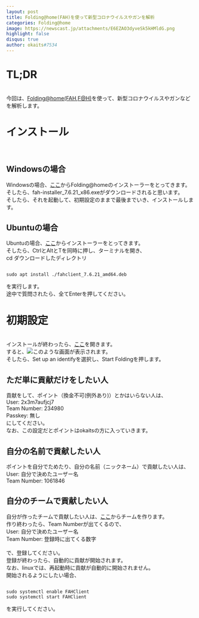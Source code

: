 ```yaml
---
layout: post
title: Folding@home(FAH)を使って新型コロナウイルスやガンを解析
categories: Folding@home
image: https://newscast.jp/attachments/E6EZAO3dyveSk5kHMldG.png
highlight: false
disqus: true
author: okaits#7534
---
```

 <!-- EthereumAds -->
   <div id="EthereumAds-linuxcodevblog"></div>
   <script src="https://ethereumads.com/adviewer.js">
   </script>
   <script>
       EthereumAds.initAdSlot({
           acceptedCurrencies: ["ALL"], // option ALL for all whitelisted tokens, ETH for Ethereum, DAI for DAI Stablecoin
           //validatorEndpoint:"", // optional custom validator
           mediaType: "image_320x50",
           fallback: "default", // default, none, custom url
           slot: "linuxcodevblog",
           address: "0xd404f198c4f580727eb11cd69b581d5f10c7efd9",
           platform: "",
           affiliate: "",
           keywords:"", //comma separatedy
           adult: false,
           version: "1.00"
       });
       /*
        for responsive ads add and adjust this according to your needs:
        responsive: [
            { mediaType: "image_728x90", minWidth: 728 },
            { mediaType: "image_300x600" }
        ],
       */
   </script>
   <!-- /EthereumAds -->  
<h1>TL;DR</h1>
<br>
今回は、<a href="https://foldingathome.org">Folding@home(FAH,F@H)</a>を使って、新型コロナウイルスやガンなどを解析します。<br>
<h1>インストール</h1>
<br>
<h2>Windowsの場合</h2>
Windowsの場合、<a href="https://download.foldingathome.org/releases/public/release/fah-installer/windows-10-32bit/v7.6/fah-installer_7.6.21_x86.exe">ここ</a>からFolding@homeのインストーラーをとってきます。<br>
そしたら、fah-installer_7.6.21_x86.exeがダウンロードされると思います。<br>
そしたら、それを起動して、初期設定のままで最後までいき、インストールします。<br>
<h2>Ubuntuの場合</h2>
Ubuntuの場合、<a href="https://download.foldingathome.org/releases/public/release/fahclient/debian-stable-64bit/v7.6/fahclient_7.6.21_amd64.deb">ここ</a>からインストーラーをとってきます。<br>
そしたら、CtrlとAltとTを同時に押し、ターミナルを開き、<br>
cd ダウンロードしたディレクトリ<br>
<pre class="prettyprint"><code>
sudo apt install ./fahclient_7.6.21_amd64.deb
</code></pre>
を実行します。<br>
途中で質問されたら、全てEnterを押してください。
   <!-- EthereumAds -->
   <div id="EthereumAds-linuxcodevblog"></div>
   <script src="https://ethereumads.com/adviewer.js">
   </script>
   <script>
       EthereumAds.initAdSlot({
           acceptedCurrencies: ["ALL"], // option ALL for all whitelisted tokens, ETH for Ethereum, DAI for DAI Stablecoin
           //validatorEndpoint:"", // optional custom validator
           mediaType: "image_320x50",
           fallback: "default", // default, none, custom url
           slot: "linuxcodevblog",
           address: "0xd404f198c4f580727eb11cd69b581d5f10c7efd9",
           platform: "",
           affiliate: "",
           keywords:"", //comma separatedy
           adult: false,
           version: "1.00"
       });
       /*
        for responsive ads add and adjust this according to your needs:
        responsive: [
            { mediaType: "image_728x90", minWidth: 728 },
            { mediaType: "image_300x600" }
        ],
       */
   </script>
   <!-- /EthereumAds -->  
<h1>初期設定</h1>
<br>
インストールが終わったら、<a href="https://client.foldingathome.org">ここ</a>を開きます。<br>
すると、<img src="https://pc.watch.impress.co.jp/img/pcw/docs/1243/458/03.png">このような画面が表示されます。<br>
そしたら、Set up an identifyを選択し、Start Foldingを押します。<br>
<h2>ただ単に貢献だけをしたい人</h2>
貢献をして、ポイント（換金不可(例外あり)）とかはいらない人は、<br>
User: 2x3m7aufjcj7<br>
Team Number: 234980<br>
Passkey: 無し<br>
にしてください。<br>
なお、この設定だとポイントはokaitsの方に入っていきます。<br>
<h2>自分の名前で貢献したい人</h2>
ポイントを自分でためたり、自分の名前（ニックネーム）で貢献したい人は、<br>
User: 自分で決めたユーザー名<br>
Team Number: 1061846<br>
<h2>自分のチームで貢献したい人</h2>
自分が作ったチームで貢献したい人は、<a href="https://apps.foldingathome.org/team">ここ</a>からチームを作ります。<br>
作り終わったら、Team Numberが出てくるので、<br>
User: 自分で決めたユーザー名<br>
Team Number: 登録時に出てくる数字<br>
<br>
で、登録してください。<br>
登録が終わったら、自動的に貢献が開始されます。<br>
なお、linuxでは、再起動時に貢献が自動的に開始されません。<br>
開始されるようにしたい場合、<br>
<pre class="prettyprint"><code>
sudo systemctl enable FAHClient
sudo systemctl start FAHClient
</code></pre>
を実行してください。

